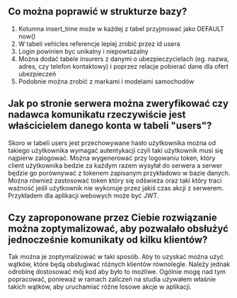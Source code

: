 ## Co można poprawić w strukturze bazy?

1. Kolumna insert_time może w każdej z tabel przyjmować jako DEFAULT now()
2. W tabeli vehicles referencje lepiej zrobić przez id usera
3. Login powinien byc unikalny i niepowtażalny
4. Można dodać tabele insurers z danymi o ubezpieczycielach (eg. nazwa, adres, czy telefon kontaktowy) i poprzez relacje pobierać dane dla ofert ubezpieczeń
5. Podobnie można zrobić z markami i modelami samochodów

## Jak po stronie serwera można zweryfikować czy nadawca komunikatu rzeczywiście jest właścicielem danego konta w tabeli "users"?

Skoro w tabeli users jest przechowywane hasło użytkownika można od takiego użytkownika wymagać autentykacji czyli taki użytkownik musi się najpierw zalogować. Można wygenerować przy logowaniu token, który client użytkownika bedzie za każdym razem wysyłał do serwera a serwer będzie go porównywać z tokenem zapisanym przykładowo w bazie danych. Można również zastosować token który się odświeża oraz taki który traci ważność jeśli użytkownik nie wykonuje przez jakiś czas akcji z serwerem. Przykładem dla aplikacji webowych może być JWT.

## Czy zaproponowane przez Ciebie rozwiązanie można zoptymalizować, aby pozwalało obsłużyć jednocześnie komunikaty od kilku klientów?

Tak można je zoptymalizować w taki sposób. Aby to uzyskać można użyć wątków, które będą obsługiwać różnych klientów równolegle. Należy jednak odrobinę dostosować mój kod aby było to możliwe. Ogólnie mogę nad tym popracować, ponieważ w ramach zaliczeń na studia używałem właśnie takich wątków, aby uruchamiać różne losowe akcje w aplikacji.
